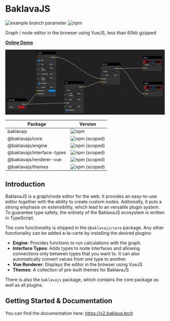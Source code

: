 # BaklavaJS

![example branch parameter](https://github.com/newcat/baklavajs/actions/workflows/build.yml/badge.svg?branch=dev-v2.0)
![npm](https://img.shields.io/npm/v/baklavajs.svg)

Graph / node editor in the browser using VueJS, less than 60kb gzipped

**[Online Demo](https://codesandbox.io/s/baklavajs-example-jyc6f?file=/src/App.vue)**

![example](docs/public/img/example.png)

| Package                    | Version                                                                                        |
| -------------------------- | ---------------------------------------------------------------------------------------------- |
| baklavajs                  | ![npm](https://img.shields.io/npm/v/baklavajs.svg?style=flat-square)                           |
| @baklavajs/core            | ![npm (scoped)](https://img.shields.io/npm/v/@baklavajs/core.svg?style=flat-square)            |
| @baklavajs/engine          | ![npm (scoped)](https://img.shields.io/npm/v/@baklavajs/engine.svg?style=flat-square)          |
| @baklavajs/interface-types | ![npm (scoped)](https://img.shields.io/npm/v/@baklavajs/interface-types.svg?style=flat-square) |
| @baklavajs/renderer-vue    | ![npm (scoped)](https://img.shields.io/npm/v/@baklavajs/renderer-vue.svg?style=flat-square)    |
| @baklavajs/themes          | ![npm (scoped)](https://img.shields.io/npm/v/@baklavajs/themes.svg?style=flat-square)          |

## Introduction

BaklavaJS is a graph/node editor for the web. It provides an easy-to-use editor together with the ability to create custom nodes. Aditionally, it puts a strong emphasis on extensibility, which lead to an versatile plugin system.
To guarantee type safety, the entirety of the BaklavaJS ecosystem is written in TypeScript.

The core functionality is shipped in the `@baklavajs/core` package. Any other functionality can be added a-la-carte by installing the desired plugins:

-   **Engine**: Provides functions to run calculations with the graph.
-   **Interface Types**: Adds types to node interfaces and allowing connections only between types that you want to. It can also automatically convert values from one type to another.
-   **Vue Renderer**: Displays the editor in the browser using VueJS
-   **Themes**: A collection of pre-built themes for BaklavaJS

There is also the `baklavajs` package, which contains the core package as well as all plugins.

## Getting Started & Documentation

You can find the documentation here: https://v2.baklava.tech
